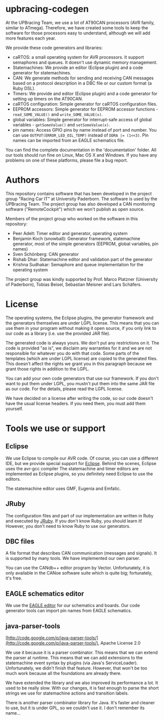 upbracing-codegen
=================

At the UPBracing Team, we use a lot of AT90CAN processors (AVR family, similar to ATmega). Therefore, we have created some tools to keep the software for those processors easy to understand, although we will add more features each year.

We provide these code generators and libraries:
* caRTOS: a small operating system for AVR processors. It support semaphores and queues. It doesn't use dynamic memory management.
* Statemachines: We provide an editor (Eclipse plugin) and a code generator for statemachines.
* CAN: We generate methods for sending and receiving CAN messages based on a protocol description in a DBC file or our custom format (a Ruby DSL).
* Timers: We provide and editor (Eclipse plugin) and a code generator for setting up timers on the AT90CAN.
* caRTOS configuration: Simple generator for caRTOS configuration files.
* EEPROM accessors: Simple generator for EEPROM accessor functions - `read_SOME_VALUE()` and `write_SOME_VALUE(x)`.
* global variables: Simple generator for interrupt-safe access of global variables - `getSomeValue()` and `setSomeValue(x)`.
* pin names: Access GPIO pins by name instead of port and number. You can use `OUTPUT(ERROR_LED_OIL_TEMP)` instead of `DDRA |= (1<<3)`. Pin names can be imported from an EAGLE schematics file.

You can find the complete documentation in the 'documentation' folder. All our tools should run fine on Linux, Mac OS X and Windows. If you have any problems on one of these platforms, please file a bug report.

Authors
=======

This repository contains software that has been developed in the project group "Racing Car IT" at University Paderborn. The software is used by the UPBracing Team. The project group has also developed a CAN monitoring software ("RemoteCockpit") which we won't publish as open source.

Members of the project group who worked on the software in this repository:
* Peer Adelt: Timer editor and generator, operating system
* Benjamin Koch (snowball): Generator framework, statemachine generator, most of the simple generators (EEPROM, global variables, pin names)
* Sven Schönberg: CAN generator
* Rishab Dhar: Statemachine editor and validation part of the generator
* Krishna Sudhakar: Semaphore and queue implementation for the operating system

The project group was kindly supported by Prof. Marco Platzner (University of Paderborn), Tobias Beisel, Sebastian Meisner and Lars Schäfers.

License
=======

The operating systems, the Eclipse plugins, the generator framework and the generators themselves are under LGPL license. This means that you can use them in your program without making it open source, if you only link to our code as a library (i.e. use the provided JAR file).

The generated code is always yours. We don't put any restrictions on it. The code is provided "as is", we disclaim any warranties for it and we are not responsible for whatever you do with that code. Some parts of the templates (which are under LGPL license) are copied to the generated files. This doesn't affect the rights we grant you in this paragraph because we grant those rights in addition to the LGPL.

You can add your own code generators that use our framework. If you don't want to put them under LGPL, you mustn't put them into the same JAR file as our code. For the details, please read the LGPL license.

We have decided on a license after writing the code, so our code doesn't have the usual license headers. If you need them, you must add them yourself.

Tools we use or support
=======================

Eclipse
-------

We use Eclipse to compile our AVR code. Of course, you can use a different IDE, but we provide special support for [Eclipse](http://www.eclipse.org/). Behind the scenes, Eclipse uses the avr-gcc compiler The statemachine and timer editors are implemented as Eclipse plugins, so you definitely need Eclipse to use the editors.

The statemachine editor uses GMF, Eugenia and Emfatic.

JRuby
-----

The configuration files and part of our implementation are written in Ruby and executed by [JRuby](http://jruby.org/). If you don't know Ruby, you should learn it! However, you don't need to know Ruby to use our generators.

DBC files
---------

A file format that describes CAN communication (messages and signals). It is supported by many tools. We have implemented our own parser.

You can use the CANdb++ editor program by Vector. Unfortunately, it is only available in the CANoe software suite which is quite big; fortunately, it's free.

EAGLE schematics editor
-----------------------

We use the [EAGLE editor](http://www.cadsoftusa.com/) for our schematics and boards. Our code generator tools can import pin names from EAGLE schematics.

java-parser-tools
-----------------

[http://code.google.com/p/java-parser-tools/](http://code.google.com/p/java-parser-tools/),
Apache License 2.0

We use it because it is a parser combinator. This means that we can extend the parser at runtime. This means that we can add extensions to the statemachine event syntax by plugins (via Java's ServiceLoader). Unfortunately, we didn't finish that feature. However, that won't be too much work because all the foundations are already there.

We have extended the library and we also improved its performance a lot. It used to be really slow. With our changes, it is fast enough to parse the short strings we use for statemachine actions and transition labels.

There is another parser combinator library for Java. It's faster and cleaner to use, but it is under GPL, so we couldn't use it. I don't remember its name...
